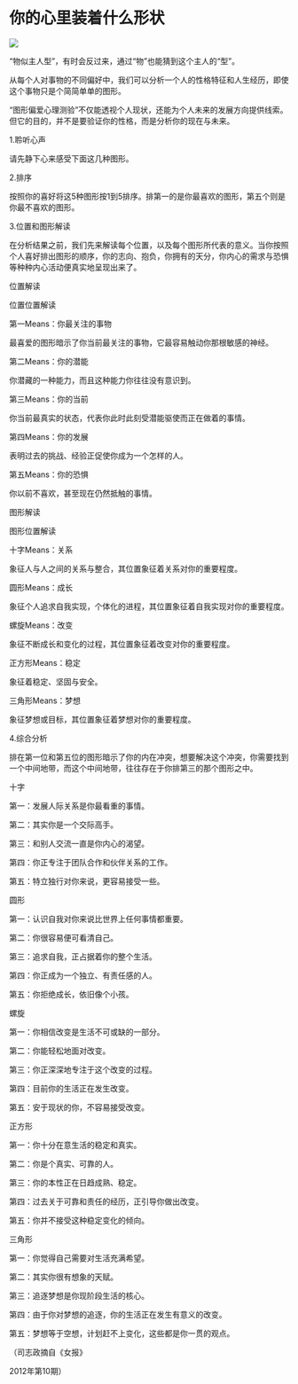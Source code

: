 # 你的心里装着什么形状

![](http://www.yilinzazhi.com/images/yili/yili201220/yili20122063.jpg)

“物似主人型”，有时会反过来，通过“物”也能猜到这个主人的“型”。

从每个人对事物的不同偏好中，我们可以分析一个人的性格特征和人生经历，即使这个事物只是个简简单单的图形。

“图形偏爱心理测验”不仅能透视个人现状，还能为个人未来的发展方向提供线索。但它的目的，并不是要验证你的性格，而是分析你的现在与未来。

1.聆听心声

请先静下心来感受下面这几种图形。

2.排序

按照你的喜好将这5种图形按1到5排序。排第一的是你最喜欢的图形，第五个则是你最不喜欢的图形。

3.位置和图形解读

在分析结果之前，我们先来解读每个位置，以及每个图形所代表的意义。当你按照个人喜好排出图形的顺序，你的志向、抱负，你拥有的天分，你内心的需求与恐惧等种种内心活动便真实地呈现出来了。

位置解读

位置位置解读

第一Means：你最关注的事物

最喜爱的图形暗示了你当前最关注的事物，它最容易触动你那根敏感的神经。

第二Means：你的潜能

你潜藏的一种能力，而且这种能力你往往没有意识到。

第三Means：你的当前

你当前最真实的状态，代表你此时此刻受潜能驱使而正在做着的事情。

第四Means：你的发展

表明过去的挑战、经验正促使你成为一个怎样的人。

第五Means：你的恐惧

你以前不喜欢，甚至现在仍然抵触的事情。

图形解读

图形位置解读

十字Means：关系

象征人与人之间的关系与整合，其位置象征着关系对你的重要程度。

圆形Means：成长

象征个人追求自我实现，个体化的进程，其位置象征着自我实现对你的重要程度。

螺旋Means：改变

象征不断成长和变化的过程，其位置象征着改变对你的重要程度。

正方形Means：稳定

象征着稳定、坚固与安全。

三角形Means：梦想

象征梦想或目标，其位置象征着梦想对你的重要程度。

4.综合分析

排在第一位和第五位的图形暗示了你的内在冲突，想要解决这个冲突，你需要找到一个中间地带，而这个中间地带，往往存在于你排第三的那个图形之中。

十字

第一：发展人际关系是你最看重的事情。

第二：其实你是一个交际高手。

第三：和别人交流一直是你内心的渴望。

第四：你正专注于团队合作和伙伴关系的工作。

第五：特立独行对你来说，更容易接受一些。

圆形

第一：认识自我对你来说比世界上任何事情都重要。

第二：你很容易便可看清自己。

第三：追求自我，正占据着你的整个生活。

第四：你正成为一个独立、有责任感的人。

第五：你拒绝成长，依旧像个小孩。

螺旋

第一：你相信改变是生活不可或缺的一部分。

第二：你能轻松地面对改变。

第三：你正深深地专注于这个改变的过程。

第四：目前你的生活正在发生改变。

第五：安于现状的你，不容易接受改变。

正方形

第一：你十分在意生活的稳定和真实。

第二：你是个真实、可靠的人。

第三：你的本性正在日趋成熟、稳定。

第四：过去关于可靠和责任的经历，正引导你做出改变。

第五：你并不接受这种稳定变化的倾向。

三角形

第一：你觉得自己需要对生活充满希望。

第二：其实你很有想象的天赋。

第三：追逐梦想是你现阶段生活的核心。

第四：由于你对梦想的追逐，你的生活正在发生有意义的改变。

第五：梦想等于空想，计划赶不上变化，这些都是你一贯的观点。

（司志政摘自《女报》

2012年第10期）